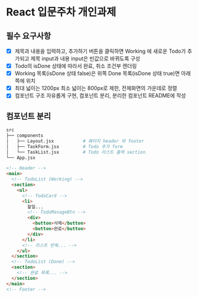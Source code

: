 # React 입문주차 개인과제

## 필수 요구사항

- [x] 제목과 내용을 입력하고, 추가하기 버튼을 클릭하면 Working 에 새로운 Todo가 추가되고 제목 input과 내용 input은 빈값으로 바뀌도록 구성
- [x] Todo의 isDone 상태에 따라서 완료, 취소 조건부 렌더링
- [x] Working 목록(isDone 상태 false)은 위쪽 Done 목록(isDone 상태 true)면 아래쪽에 위치
- [x] 최대 넓이는 1200px 최소 넓이는 800px로 제한, 전체화면의 가운데로 정렬
- [x] 컴포넌트 구조 자유롭게 구현, 컴포넌트 분리, 분리한 컴포넌트 README에 작성

## 컴포넌트 분리

```bash
src
├── components
│   ├── Layout.jsx           # 페이지 header 와 footer
│   ├── TaskForm.jsx         # Todo 추가 form
│   └── TaskList.jsx         # Todo 리스트 출력 section
└── App.jsx
```

```html
<!-- Header -->
<main>
  <!-- TodoList (Working) -->
  <section>
    <ul>
      <!-- TodoCard -->
      <li>
        할일...
        <!-- TodoManageBtn -->
        <div>
          <button>삭제</button>
          <button>완료</button>
        </div>
      </li>
      <!-- 리스트 반복... -->
    </ul>
  </section>
  <!-- TodoList (Done) -->
  <section>
    <!-- 완료 목록... -->
  </section>
</main>
<!-- Footer -->
```
